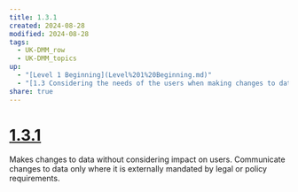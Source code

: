 ```yaml
---
title: 1.3.1
created: 2024-08-28
modified: 2024-08-28
tags:
  - UK-DMM_row
  - UK-DMM_topics
up:
  - "[Level 1 Beginning](Level%201%20Beginning.md)"
  - "[1.3 Considering the needs of the users when making changes to data](1.3%20Considering%20the%20needs%20of%20the%20users%20when%20making%20changes%20to%20data.md)"
share: true
---
```

# [1.3.1](1.3.1.md)

Makes changes to data without considering impact on users. Communicate changes to data only where it is externally mandated by legal or policy requirements.

